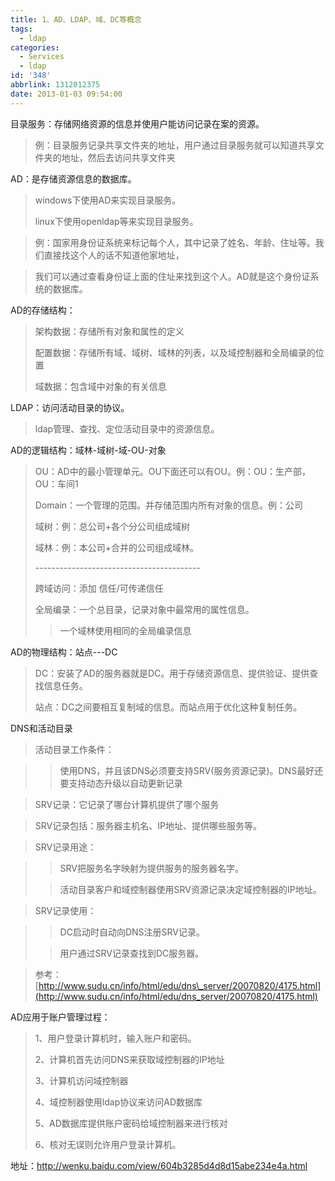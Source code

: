 ```yaml
---
title: 1、AD、LDAP、域、DC等概念
tags:
  - ldap
categories:
  - Services
  - ldap
id: '348'
abbrlink: 1312012375
date: 2013-01-03 09:54:00
---
```


目录服务：存储网络资源的信息并使用户能访问记录在案的资源。

> 例：目录服务记录共享文件夹的地址，用户通过目录服务就可以知道共享文件夹的地址，然后去访问共享文件夹

AD：是存储资源信息的数据库。

> windows下使用AD来实现目录服务。
> 
> linux下使用openldap等来实现目录服务。

> 例：国家用身份证系统来标记每个人，其中记录了姓名、年龄、住址等。我们直接找这个人的话不知道他家地址，

> 我们可以通过查看身份证上面的住址来找到这个人。AD就是这个身份证系统的数据库。

AD的存储结构：

> 架构数据：存储所有对象和属性的定义
> 
> 配置数据：存储所有域、域树、域林的列表，以及域控制器和全局编录的位置
> 
> 域数据：包含域中对象的有关信息

LDAP：访问活动目录的协议。

> ldap管理、查找、定位活动目录中的资源信息。

  

AD的逻辑结构：域林-域树-域-OU-对象

> OU：AD中的最小管理单元。OU下面还可以有OU。例：OU：生产部，OU：车间1
> 
> Domain：一个管理的范围。并存储范围内所有对象的信息。例：公司
> 
> 域树：例：总公司+各个分公司组成域树
> 
> 域林：例：本公司+合并的公司组成域林。
> 
> \-----------------------------------------
> 
> 跨域访问：添加 信任/可传递信任
> 
> 全局编录：一个总目录，记录对象中最常用的属性信息。
> 
> > 一个域林使用相同的全局编录信息

  

AD的物理结构：站点---DC

> DC：安装了AD的服务器就是DC。用于存储资源信息、提供验证、提供查找信息任务。
> 
> 站点：DC之间要相互复制域的信息。而站点用于优化这种复制任务。

>   

DNS和活动目录

> 活动目录工作条件：

> > 使用DNS，并且该DNS必须要支持SRV(服务资源记录)。DNS最好还要支持动态升级以自动更新记录

> SRV记录：它记录了哪台计算机提供了哪个服务

> SRV记录包括：服务器主机名、IP地址、提供哪些服务等。

> SRV记录用途：

> > SRV把服务名字映射为提供服务的服务器名字。
> 
> > 活动目录客户和域控制器使用SRV资源记录决定域控制器的IP地址。

> SRV记录使用：

> > DC启动时自动向DNS注册SRV记录。
> 
> > 用户通过SRV记录查找到DC服务器。

> 参考：[http://www.sudu.cn/info/html/edu/dns\_server/20070820/4175.html](http://www.sudu.cn/info/html/edu/dns_server/20070820/4175.html)

>   
> 
>   

AD应用于账户管理过程：

> 1、用户登录计算机时，输入账户和密码。
> 
> 2、计算机首先访问DNS来获取域控制器的IP地址
> 
> 3、计算机访问域控制器
> 
> 4、域控制器使用ldap协议来访问AD数据库
> 
> 5、AD数据库提供账户密码给域控制器来进行核对
> 
> 6、核对无误则允许用户登录计算机。

  

  

地址：http://wenku.baidu.com/view/604b3285d4d8d15abe234e4a.html